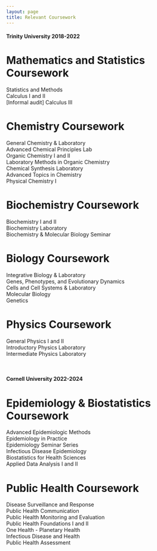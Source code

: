 ```yaml
---
layout: page
title: Relevant Coursework
---
```

#### Trinity University 2018-2022

# Mathematics and Statistics Coursework 

Statistics and Methods <br>
Calculus I and II <br>
[Informal audit] Calculus III <br> 

# Chemistry Coursework

General Chemistry & Laboratory <br>
Advanced Chemical Principles Lab <br>
Organic Chemistry I and II <br>
Laboratory Methods in Organic Chemistry <br>
Chemical Synthesis Laboratory <br>
Advanced Topics in Chemistry <br> 
Physical Chemistry I <br>

# Biochemistry Coursework

Biochemistry I and II <br>
Biochemistry Laboratory <br>
Biochemistry & Molecular Biology Seminar <br>

# Biology Coursework

Integrative Biology & Laboratory <br>
Genes, Phenotypes, and Evolutionary Dynamics <br>
Cells and Cell Systems & Laboratory <br>
Molecular Biology  <br>
Genetics <br>

# Physics Coursework

General Physics I and II <br>
Introductory Physics Laboratory <br>
Intermediate Physics Laboratory <br>

<br>

#### Cornell University 2022-2024

# Epidemiology & Biostatistics Coursework

Advanced Epidemiologic Methods <br>
Epidemiology in Practice <br>
Epidemiology Seminar Series <br>
Infectious Disease Epidemiology <br>
Biostatistics for Health Sciences <br>
Applied Data Analysis I and II <br>

# Public Health Coursework

Disease Surveillance and Response <br> 
Public Health Communication <br>
Public Health Monitoring and Evaluation <br>
Public Health Foundations I and II <br>
One Health - Planetary Health <br>
Infectious Disease and Health <br>
Public Health Assessment <br>
<br>
